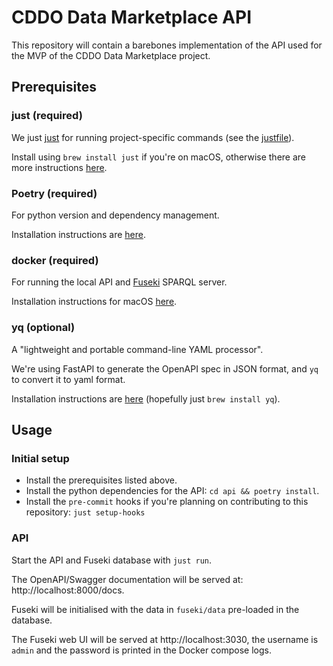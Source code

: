 # CDDO Data Marketplace API
This repository will contain a barebones implementation of the API used for the MVP of the CDDO Data Marketplace project.

## Prerequisites

### just (required)
We just [just](https://github.com/casey/just) for running project-specific commands (see the [justfile](justfile)). 

Install using `brew install just` if you're on macOS, otherwise there are more instructions [here](https://github.com/casey/just#packages).

### Poetry (required)
For python version and dependency management.

Installation instructions are [here](https://python-poetry.org/docs/#installing-with-the-official-installer).

### docker (required)
For running the local API and [Fuseki](https://jena.apache.org/documentation/fuseki2/) SPARQL server.

Installation instructions for macOS [here](https://docs.docker.com/desktop/install/mac-install/).

### yq (optional)
A "lightweight and portable command-line YAML processor". 

We're using FastAPI to generate the OpenAPI spec in JSON format, and `yq` to convert it to yaml format.

Installation instructions are [here](https://github.com/mikefarah/yq/#install) (hopefully just `brew install yq`).

## Usage
### Initial setup
-  Install the prerequisites listed above.
-  Install the python dependencies for the API: `cd api && poetry install`.
-  Install the `pre-commit` hooks if you're planning on contributing to this repository: `just setup-hooks`

### API
Start the API and Fuseki database with `just run`.

The OpenAPI/Swagger documentation will be served at: http://localhost:8000/docs.

Fuseki will be initialised with the data in `fuseki/data` pre-loaded in the database.

The Fuseki web UI will be served at http://localhost:3030, the username is `admin` and the password is printed in the Docker compose logs.
